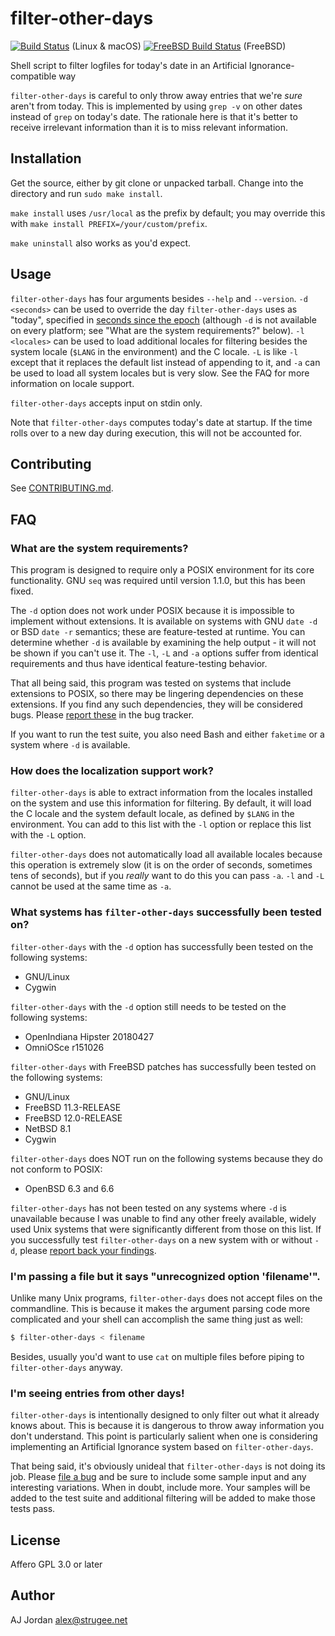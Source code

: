 # filter-other-days

[![Build Status](https://travis-ci.org/strugee/filter-other-days.svg?branch=master)](https://travis-ci.org/strugee/filter-other-days) (Linux & macOS)
[![FreeBSD Build Status](https://api.cirrus-ci.com/github/strugee/filter-other-days.svg)](https://cirrus-ci.com/github/strugee/filter-other-days) (FreeBSD)

Shell script to filter logfiles for today's date in an Artificial Ignorance-compatible way

`filter-other-days` is careful to only throw away entries that we're _sure_ aren't from today. This is implemented by using `grep -v` on other dates instead of `grep` on today's date. The rationale here is that it's better to receive irrelevant information than it is to miss relevant information.

## Installation

Get the source, either by git clone or unpacked tarball. Change into the directory and run `sudo make install`.

`make install` uses `/usr/local` as the prefix by default; you may override this with `make install PREFIX=/your/custom/prefix`.

`make uninstall` also works as you'd expect.

## Usage

`filter-other-days` has four arguments besides `--help` and `--version`. `-d <seconds>` can be used to override the day `filter-other-days` uses as "today", specified in [seconds since the epoch](https://en.wikipedia.org/wiki/Unix_time) (although `-d` is not available on every platform; see "What are the system requirements?" below). `-l <locales>` can be used to load additional locales for filtering besides the system locale (`$LANG` in the environment) and the C locale. `-L` is like `-l` except that it replaces the default list instead of appending to it, and `-a` can be used to load all system locales but is very slow. See the FAQ for more information on locale support.

`filter-other-days` accepts input on stdin only.

Note that `filter-other-days` computes today's date at startup. If the time rolls over to a new day during execution, this will not be accounted for.

## Contributing

See [CONTRIBUTING.md](https://github.com/strugee/filter-other-days/blob/master/CONTRIBUTING.md).

## FAQ

### What are the system requirements?

This program is designed to require only a POSIX environment for its core functionality. GNU `seq` was required until version 1.1.0, but this has been fixed.

The `-d` option does not work under POSIX because it is impossible to implement without extensions. It is available on systems with GNU `date -d` or BSD `date -r` semantics; these are feature-tested at runtime. You can determine whether `-d` is available by examining the help output - it will not be shown if you can't use it. The `-l`, `-L` and `-a` options suffer from identical requirements and thus have identical feature-testing behavior.

That all being said, this program was tested on systems that include extensions to POSIX, so there may be lingering dependencies on these extensions. If you find any such dependencies, they will be considered bugs. Please [report these][file a bug] in the bug tracker.

If you want to run the test suite, you also need Bash and either `faketime` or a system where `-d` is available.

### How does the localization support work?

`filter-other-days` is able to extract information from the locales installed on the system and use this information for filtering. By default, it will load the C locale and the system default locale, as defined by `$LANG` in the environment. You can add to this list with the `-l` option or replace this list with the `-L` option.

`filter-other-days` does not automatically load all available locales because this operation is extremely slow (it is on the order of seconds, sometimes tens of seconds), but if you _really_ want to do this you can pass `-a`. `-l` and `-L` cannot be used at the same time as `-a`.

### What systems has `filter-other-days` successfully been tested on?

`filter-other-days` with the `-d` option has successfully been tested on the following systems:

* GNU/Linux
* Cygwin

`filter-other-days` with the `-d` option still needs to be tested on the following systems:

* OpenIndiana Hipster 20180427
* OmniOSce r151026

`filter-other-days` with FreeBSD patches has successfully been tested on the following systems:

* GNU/Linux
* FreeBSD 11.3-RELEASE
* FreeBSD 12.0-RELEASE
* NetBSD 8.1
* Cygwin

`filter-other-days` does NOT run on the following systems because they do not conform to POSIX:

* OpenBSD 6.3 and 6.6

`filter-other-days` has not been tested on any systems where `-d` is unavailable because I was unable to find any other freely available, widely used Unix systems that were significantly different from those on this list. If you successfully test `filter-other-days` on a new system with or without `-d`, please [report back your findings][file a bug].

### I'm passing a file but it says "unrecognized option 'filename'".

Unlike many Unix programs, `filter-other-days` does not accept files on the commandline. This is because it makes the argument parsing code more complicated and your shell can accomplish the same thing just as well:

```sh
$ filter-other-days < filename
```

Besides, usually you'd want to use `cat` on multiple files before piping to `filter-other-days` anyway.

### I'm seeing entries from other days!

`filter-other-days` is intentionally designed to only filter out what it already knows about. This is because it is dangerous to throw away information you don't understand. This point is particularly salient when one is considering implementing an Artificial Ignorance system based on `filter-other-days`.

That being said, it's obviously unideal that `filter-other-days` is not doing its job. Please [file a bug][] and be sure to include some sample input and any interesting variations. When in doubt, include more. Your samples will be added to the test suite and additional filtering will be added to make those tests pass.

## License

Affero GPL 3.0 or later

## Author

AJ Jordan <alex@strugee.net>

 [file a bug]: https://github.com/strugee/filter-other-days/issues/new
